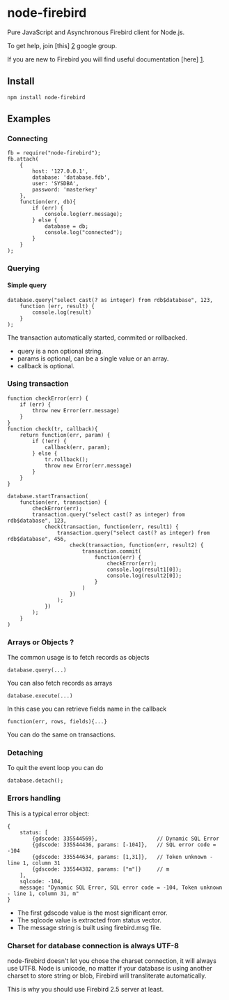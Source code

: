 # node-firebird

Pure JavaScript and Asynchronous Firebird client for Node.js.

To get help, join [this] [2] google group.

If you are new to Firebird you will find useful documentation [here] [1].

## Install

	npm install node-firebird

## Examples

### Connecting

	fb = require("node-firebird");
	fb.attach(
	    {
	        host: '127.0.0.1',
	        database: 'database.fdb',
	        user: 'SYSDBA',
	        password: 'masterkey'
	    },
		function(err, db){
            if (err) {
                console.log(err.message);
            } else {
                database = db;
            	console.log("connected");
            }
		}
	);

### Querying

#### Simple query

	database.query("select cast(? as integer) from rdb$database", 123,
		function (err, result) {
			console.log(result)
		}
	);

The transaction automatically started, commited or rollbacked.

- query is a non optional string.
- params is optional, can be a single value or an array.
- callback is optional.



### Using transaction

    function checkError(err) {
        if (err) {
            throw new Error(err.message)
        }
    }
    function check(tr, callback){
        return function(err, param) {
            if (!err) {
                callback(err, param);
            } else {
                tr.rollback();
                throw new Error(err.message)
            }
        }
    }

    database.startTransaction(
        function(err, transaction) {
            checkError(err);
            transaction.query("select cast(? as integer) from rdb$database", 123,
                check(transaction, function(err, result1) {
                    transaction.query("select cast(? as integer) from rdb$database", 456,
                        check(transaction, function(err, result2) {
                            transaction.commit(
                                function(err) {
                                    checkError(err);
                                    console.log(result1[0]);
                                    console.log(result2[0]);
                                }
                            )
                        })
                    );
                })
            );
        }
    )

### Arrays or Objects ?

The common usage is to fetch records as objects

    database.query(...)

You can also fetch records as arrays

    database.execute(...)

In this case you can retrieve fields name in the callback

    function(err, rows, fields){...}

You can do the same on transactions.

### Detaching

To quit the event loop you can do 

	database.detach();



### Errors handling

This is a typical error object:

    {
    	status: [
    		{gdscode: 335544569},                   // Dynamic SQL Error
    		{gdscode: 335544436, params: [-104]},   // SQL error code = -104
    		{gdscode: 335544634, params: [1,31]},   // Token unknown - line 1, column 31
    		{gdscode: 335544382, params: ["m"]}     // m
    	],
    	sqlcode: -104,
    	message: "Dynamic SQL Error, SQL error code = -104, Token unknown - line 1, column 31, m"
    }

- The first gdscode value is the most significant error.
- The sqlcode value is extracted from status vector.
- The message string is built using firebird.msg file.


### Charset for database connection is always UTF-8 

node-firebird doesn't let you chose the charset connection, it will always use UTF8.
Node is unicode, no matter if your database is using another charset to store string or blob, Firebird will transliterate automatically.

This is why you should use Firebird 2.5 server at least.

  [1]: http://www.firebirdsql.org/en/documentation/
  [2]: https://groups.google.com/forum/#!forum/node-firebird
